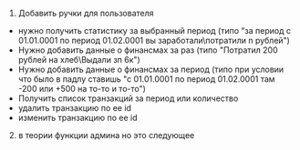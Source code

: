 1. Добавить ручки для пользователя
* нужно получить статистику за выбранный период (типо "за период с 01.01.0001 по период 01.02.0001 вы заработали\потратили n рублей")
* Нужно добавить данные о финансмах за раз (типо "Потратил 200 рублей на хлеб\Выдали зп 6к")
* Нужно добавить данные о финансмах за период (типо при условии что было в падлу ставишь "с 01.01.0001 по период 01.02.0001 там -200 или +500 на то-то и то-то")
* Получить список транзакций за период или количество
* удалить транзакцию по ее id
* изменить транзакцию по ее id

2. в теории функции админа но это следующее